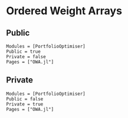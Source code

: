 # Ordered Weight Arrays

## Public

```@autodocs
Modules = [PortfolioOptimiser]
Public = true
Private = false
Pages = ["OWA.jl"]
```

## Private

```@autodocs
Modules = [PortfolioOptimiser]
Public = false
Private = true
Pages = ["OWA.jl"]
```
